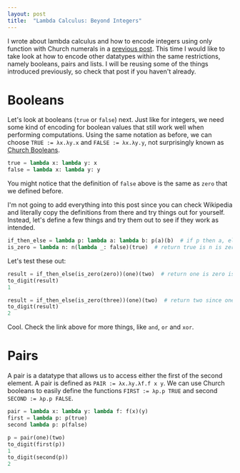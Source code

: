 ```yaml
---
layout: post
title:  "Lambda Calculus: Beyond Integers"
---
```


I wrote about lambda calculus and how to encode integers using only function with Church numerals in a [previous post](2020-07-14-lambda-calc.md). This time I would like to take look at how to encode other datatypes within the same restrictions, namely booleans, pairs and lists. I will be reusing some of the things introduced previously, so check that post if you haven't already.

# Booleans

Let's look at booleans (`true` or `false`) next. Just like for integers, we need some kind of encoding for boolean values that still work well when performing computations. Using the same notation as before, we can choose `TRUE := λx.λy.x` and `FALSE := λx.λy.y`, not surprisingly known as [Church Booleans][1].

```python
true = lambda x: lambda y: x
false = lambda x: lambda y: y
```

You might notice that the definition of `false` above is the same as `zero` that we defined before.

I'm not going to add everything into this post since you can check Wikipedia and literally copy the definitions from there and try things out for yourself. Instead, let's define a few things and try them out to see if they work as intended.

```python
if_then_else = lambda p: lambda a: lambda b: p(a)(b)  # if p then a, else b
is_zero = lambda n: n(lambda _: false)(true)  # return true is n is zero, else false
```

Let's test these out:

```python
result = if_then_else(is_zero(zero))(one)(two)  # return one is zero is zero
to_digit(result)
1

result = if_then_else(is_zero(three))(one)(two)  # return two since one is not zero
to_digit(result)
2
```

Cool. Check the link above for more things, like `and`, `or` and `xor`.

# Pairs

A pair is a datatype that allows us to access either the first of the second element. A pair is defined as `PAIR := λx.λy.λf.f x y`. We can use Church booleans to easily define the functions `FIRST := λp.p TRUE` and second `SECOND := λp.p FALSE`.

```python
pair = lambda x: lambda y: lambda f: f(x)(y)
first = lambda p: p(true)
second lambda p: p(false)

p = pair(one)(two)
to_digit(first(p))
1
to_digit(second(p))
2
```

[1]: https://en.wikipedia.org/wiki/Church_encoding#Church_Booleans